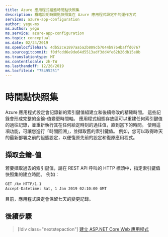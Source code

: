 ```yaml
---
title: Azure 應用程式組態時間點快照集
description: 概略說明時間點快照集在 Azure 應用程式設定中的運作方式
services: azure-app-configuration
author: yegu-ms
ms.author: yegu
ms.service: azure-app-configuration
ms.topic: conceptual
ms.date: 02/24/2019
ms.openlocfilehash: 4db52ce1897aa5a2b809cb7044b9764baffd0767
ms.sourcegitcommit: f0dfcdd6e9de64d5513adf3dd4fe62b26db15e8b
ms.translationtype: MT
ms.contentlocale: zh-TW
ms.lasthandoff: 12/26/2019
ms.locfileid: "75495251"
---
```

# <a name="point-in-time-snapshot"></a>時間點快照集

Azure 應用程式設定會記錄新的索引鍵值組建立和後續修改的精確時間。 這些記錄會形成完整的金鑰-值變更時間軸。 應用程式組態存放區可以重建任何索引鍵值的過往記錄，並重新執行其在任何給定時刻的過往值，直到當下的時間。 使用這項功能，可讓您進行「時間回溯」，並擷取舊的索引鍵值。 例如，您可以取得昨天的最新部署之前的組態設定，以便復原先前的設定和復原應用程式。

## <a name="key-value-retrieval"></a>擷取金鑰-值

若要擷取過去的索引鍵值，請在 REST API 呼叫的 HTTP 標頭中，指定索引鍵值快照集的建立時間。 例如：

```rest
GET /kv HTTP/1.1
Accept-Datetime: Sat, 1 Jan 2019 02:10:00 GMT
```

目前，應用程式設定會保留七天的變更記錄。

## <a name="next-steps"></a>後續步驟

> [!div class="nextstepaction"]
> [建立 ASP.NET Core Web 應用程式](./quickstart-aspnet-core-app.md)  
